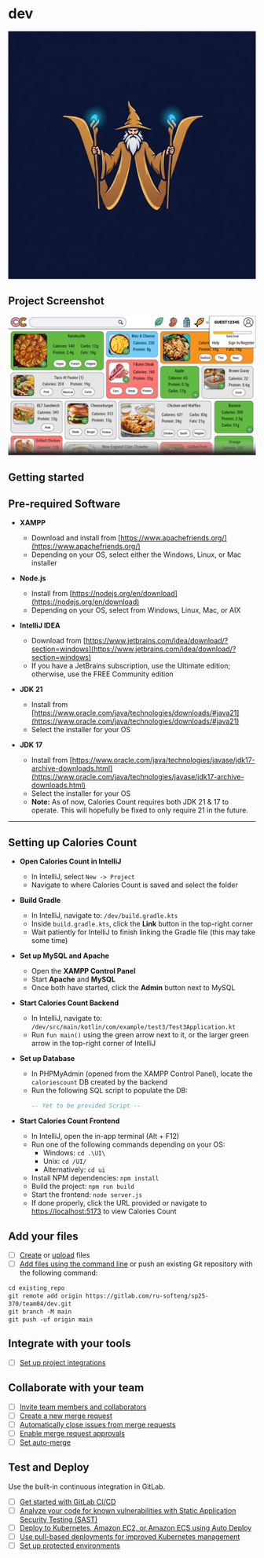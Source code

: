 # dev


![Team Logo](images/WW.jpg)

## Project Screenshot
![Calories Count Homepage](images/Home_Guest_Profile-100.jpg)

## Getting started

## **Pre-required Software**

- **XAMPP**
  - Download and install from [https://www.apachefriends.org/](https://www.apachefriends.org/)
  - Depending on your OS, select either the Windows, Linux, or Mac installer

- **Node.js**
  - Install from [https://nodejs.org/en/download](https://nodejs.org/en/download)
  - Depending on your OS, select from Windows, Linux, Mac, or AIX

- **IntelliJ IDEA**
  - Download from [https://www.jetbrains.com/idea/download/?section=windows](https://www.jetbrains.com/idea/download/?section=windows)
  - If you have a JetBrains subscription, use the Ultimate edition; otherwise, use the FREE Community edition

- **JDK 21**
  - Install from [https://www.oracle.com/java/technologies/downloads/#java21](https://www.oracle.com/java/technologies/downloads/#java21)
  - Select the installer for your OS

- **JDK 17**
  - Install from [https://www.oracle.com/java/technologies/javase/jdk17-archive-downloads.html](https://www.oracle.com/java/technologies/javase/jdk17-archive-downloads.html)
  - Select the installer for your OS
  - **Note:** As of now, Calories Count requires both JDK 21 & 17 to operate. This will hopefully be fixed to only require 21 in the future.

---

## **Setting up Calories Count**

- **Open Calories Count in IntelliJ**
  - In IntelliJ, select `New -> Project`
  - Navigate to where Calories Count is saved and select the folder

- **Build Gradle**
  - In IntelliJ, navigate to: `/dev/build.gradle.kts`
  - Inside `build.gradle.kts`, click the **Link** button in the top-right corner
  - Wait patiently for IntelliJ to finish linking the Gradle file (this may take some time)

- **Set up MySQL and Apache**
  - Open the **XAMPP Control Panel**
  - Start **Apache** and **MySQL**
  - Once both have started, click the **Admin** button next to MySQL

- **Start Calories Count Backend**
  - In IntelliJ, navigate to: `/dev/src/main/kotlin/com/example/test3/Test3Application.kt`
  - Run `fun main()` using the green arrow next to it, or the larger green arrow in the top-right corner of IntelliJ

- **Set up Database**
  - In PHPMyAdmin (opened from the XAMPP Control Panel), locate the `caloriescount` DB created by the backend
  - Run the following SQL script to populate the DB:
    ```sql
    -- Yet to be provided Script --
    ```

- **Start Calories Count Frontend**
  - In IntelliJ, open the in-app terminal (Alt + F12)
  - Run one of the following commands depending on your OS:
    - Windows: `cd .\UI\`
    - Unix: `cd /UI/`
    - Alternatively: `cd ui`
  - Install NPM dependencies: `npm install`
  - Build the project: `npm run build`
  - Start the frontend: `node server.js`
  - If done properly, click the URL provided or navigate to [https://localhost:5173](https://localhost:5173) to view Calories Count


## Add your files

- [ ] [Create](https://docs.gitlab.com/ee/user/project/repository/web_editor.html#create-a-file) or [upload](https://docs.gitlab.com/ee/user/project/repository/web_editor.html#upload-a-file) files
- [ ] [Add files using the command line](https://docs.gitlab.com/ee/gitlab-basics/add-file.html#add-a-file-using-the-command-line) or push an existing Git repository with the following command:

```
cd existing_repo
git remote add origin https://gitlab.com/ru-softeng/sp25-370/team04/dev.git
git branch -M main
git push -uf origin main
```

## Integrate with your tools

- [ ] [Set up project integrations](https://gitlab.com/ru-softeng/sp25-370/team04/dev/-/settings/integrations)

## Collaborate with your team

- [ ] [Invite team members and collaborators](https://docs.gitlab.com/ee/user/project/members/)
- [ ] [Create a new merge request](https://docs.gitlab.com/ee/user/project/merge_requests/creating_merge_requests.html)
- [ ] [Automatically close issues from merge requests](https://docs.gitlab.com/ee/user/project/issues/managing_issues.html#closing-issues-automatically)
- [ ] [Enable merge request approvals](https://docs.gitlab.com/ee/user/project/merge_requests/approvals/)
- [ ] [Set auto-merge](https://docs.gitlab.com/ee/user/project/merge_requests/merge_when_pipeline_succeeds.html)

## Test and Deploy

Use the built-in continuous integration in GitLab.

- [ ] [Get started with GitLab CI/CD](https://docs.gitlab.com/ee/ci/quick_start/)
- [ ] [Analyze your code for known vulnerabilities with Static Application Security Testing (SAST)](https://docs.gitlab.com/ee/user/application_security/sast/)
- [ ] [Deploy to Kubernetes, Amazon EC2, or Amazon ECS using Auto Deploy](https://docs.gitlab.com/ee/topics/autodevops/requirements.html)
- [ ] [Use pull-based deployments for improved Kubernetes management](https://docs.gitlab.com/ee/user/clusters/agent/)
- [ ] [Set up protected environments](https://docs.gitlab.com/ee/ci/environments/protected_environments.html)
